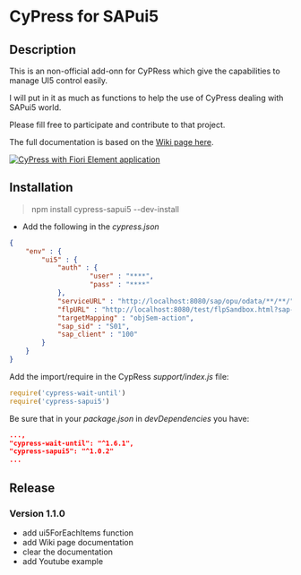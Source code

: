 # CyPress for SAPui5
## Description
This is an non-official add-onn for CyPRess which give the capabilities to manage UI5 control easily.

I will put in it as much as functions to help the use of CyPress dealing with SAPui5 world.

Please fill free to participate and contribute to that project.

The full documentation is based on the [Wiki page here](https://github.com/jberthe/cypress-sapui5/wiki).

[![CyPress with Fiori Element application](https://i9.ytimg.com/vi/ddNqmIqvDws/mq3.jpg?sqp=CKjavvUF&rs=AOn4CLDBVG28aWTjnKtjPsKfx1Ux4H5RjQ)](https://www.youtube.com/embed/ddNqmIqvDws?autoplay=1&loop=1&playlist=ddNqmIqvDws)

## Installation

> npm install cypress-sapui5 --dev-install

- Add the following in the *cypress.json* 

```json
{
    "env" : {
        "ui5" : {
            "auth" : {
                    "user" : "****",
                    "pass" : "****"
            },
            "serviceURL" : "http://localhost:8080/sap/opu/odata/**/**/",
            "flpURL" : "http://localhost:8080/test/flpSandbox.html?sap-language=FR",
            "targetMapping" : "objSem-action",
            "sap_sid" : "S01",
            "sap_client" : "100"
        }
    }
}
```
Add the import/require in the CypRess *support/index.js* file:

```js
require('cypress-wait-until')
require('cypress-sapui5')
```

Be sure that in your *package.json* in *devDependencies* you have:

```json
...,
"cypress-wait-until": "^1.6.1",
"cypress-sapui5": "^1.0.2"
...
```

## Release
### Version 1.1.0
* add ui5ForEachItems function
* add Wiki page documentation
* clear the documentation
* add Youtube example
